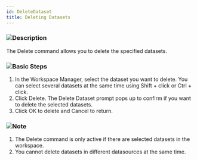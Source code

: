 ```yaml
---
id: DeleteDataset
title: Deleting Datasets
---  
```

### ![](../../img/read.gif)Description

The Delete command allows you to delete the specified datasets.

### ![](../../img/read.gif)Basic Steps

  1. In the Workspace Manager, select the dataset you want to delete. You can select several datasets at the same time using Shift + click or Ctrl + click.
  2. Click Delete. The Delete Dataset prompt pops up to confirm if you want to delete the selected datasets.
  3. Click OK to delete and Cancel to return.

### ![](../../img/note.png)Note

  1. The Delete command is only active if there are selected datasets in the workspace.
  2. You cannot delete datasets in different datasources at the same time.


